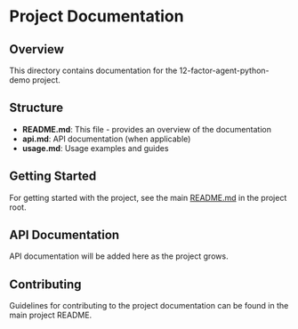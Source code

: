 # Project Documentation

## Overview

This directory contains documentation for the 12-factor-agent-python-demo project.

## Structure

- **README.md**: This file - provides an overview of the documentation
- **api.md**: API documentation (when applicable)
- **usage.md**: Usage examples and guides

## Getting Started

For getting started with the project, see the main [README.md](../README.md) in the project root.

## API Documentation

API documentation will be added here as the project grows.

## Contributing

Guidelines for contributing to the project documentation can be found in the main project README. 